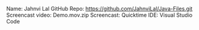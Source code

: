 Name: Jahnvi Lal
GitHub Repo: https://github.com/JahnviLal/Java-Files.git 
Screencast video: Demo.mov.zip
Screencast: Quicktime
IDE: Visual Studio Code
